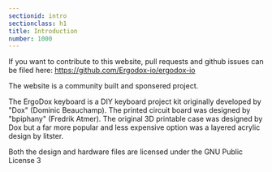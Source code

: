 ```yaml
---
sectionid: intro
sectionclass: h1
title: Introduction
number: 1000
---
```

If you want to contribute to this website, pull requests and github issues can be filed here: https://github.com/Ergodox-io/ergodox-io

The website is a community built and sponsered project.

The ErgoDox keyboard is a DIY keyboard project kit originally developed by "Dox" (Dominic Beauchamp).
The printed circuit board was designed by "bpiphany" (Fredrik Atmer).
The original 3D printable case was designed by Dox but a far more popular and less expensive option was a layered acrylic design by litster.

Both the design and hardware files are licensed under the GNU Public License 3
